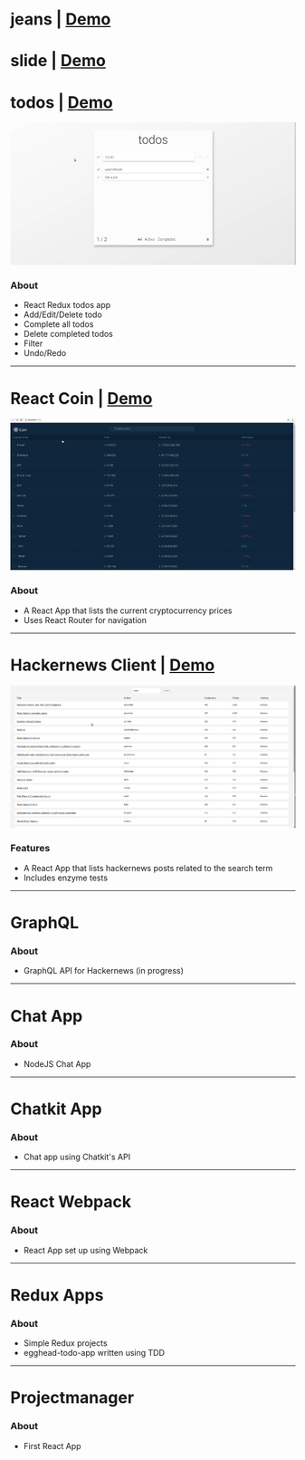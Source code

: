 # jeans | [Demo](http://martonlanga.github.io/jeans)

# slide | [Demo](http://martonlanga.github.io/slide)

# todos | [Demo](http://martonlanga.github.io/todos)

![Todos Gif](https://github.com/martonlanga/React-Projects/blob/master/gifs/Todos.gif)

### About
 * React Redux todos app
 * Add/Edit/Delete todo
 * Complete all todos
 * Delete completed todos
 * Filter
 * Undo/Redo

___

# React Coin | [Demo](http://martonlanga.github.io/reactcoin)

![React Coin Gif](https://github.com/martonlanga/React-Projects/blob/master/gifs/ReactCoin.gif)


### About
 * A React App that lists the current cryptocurrency prices
 * Uses React Router for navigation

___

# Hackernews Client | [Demo](http://martonlanga.github.io/hackernews)

![Hackernews Gif](https://github.com/martonlanga/React-Projects/blob/master/gifs/Hackernews.gif)


### Features
 * A React App that lists hackernews posts related to the search term
 * Includes enzyme tests

___

# GraphQL

### About
* GraphQL API for Hackernews (in progress)

___

 # Chat App

 ### About
  * NodeJS Chat App

___

# Chatkit App

### About
* Chat app using Chatkit's API

___

# React Webpack

### About
* React App set up using Webpack

___

# Redux Apps

### About
* Simple Redux projects
* egghead-todo-app written using TDD

___

# Projectmanager

### About
* First React App

